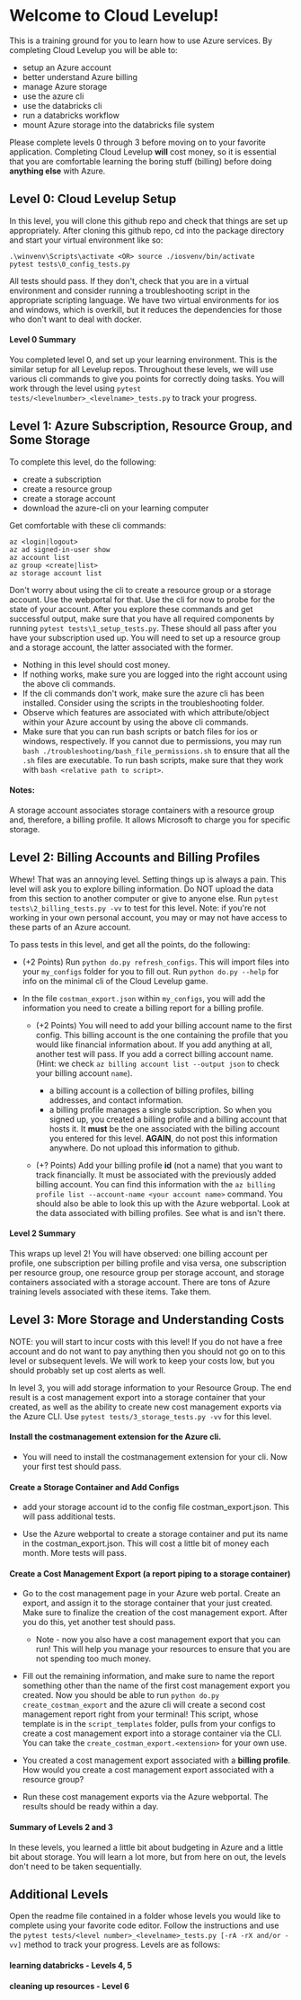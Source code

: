 # Welcome to Cloud Levelup!

This is a training ground for you to learn how to use Azure services. By completing Cloud Levelup you will be able to:

- setup an Azure account
- better understand Azure billing
- manage Azure storage
- use the azure cli
- use the databricks cli
- run a databricks workflow
- mount Azure storage into the databricks file system

Please complete levels 0 through 3 before moving on to your favorite application. Completing Cloud Levelup __will__ cost money, so it is essential that you are comfortable learning the boring stuff (billing) before doing __anything else__ with Azure.

## Level 0: Cloud Levelup Setup

In this level, you will clone this github repo and check that things are set up appropriately. After cloning this github repo, cd into the package directory and start your virtual environment like so: 

```
.\winvenv\Scripts\activate <OR> source ./iosvenv/bin/activate
pytest tests\0_config_tests.py
```

All tests should pass. If they don't, check that you are in a virtual environment and consider running a troubleshooting script in the appropriate scripting language. We have two virtual environments for ios and windows, which is overkill, but it reduces the dependencies for those who don't want to deal with docker.

#### Level 0 Summary

You completed level 0, and set up your learning environment. This is the similar setup for all Levelup repos. Throughout these levels, we will use various cli commands to give you points for correctly doing tasks. You will work through the level using `pytest tests/<levelnumber>_<levelname>_tests.py` to track your progress.

## Level 1: Azure Subscription, Resource Group, and Some Storage

To complete this level, do the following:
- create a subscription
- create a resource group
- create a storage account
- download the azure-cli on your learning computer

Get comfortable with these cli commands:
```
az <login|logout>
az ad signed-in-user show
az account list
az group <create|list>
az storage account list
```
Don't worry about using the cli to create a resource group or a storage account. Use the webportal for that. Use the cli for now to probe for the state of your account. After you explore these commands and get successful output, make sure that you have all required components by running `pytest tests\1_setup_tests.py`. These should all pass after you have your subscription used up. You will need to set up a resource group and a storage account, the latter associated with the former.
- Nothing in this level should cost money.
- If nothing works, make sure you are logged into the right account using the above cli commands.
- If the cli commands don't work, make sure the azure cli has been installed. Consider using the scripts in the troubleshooting folder.
- Observe which features are associated with which attribute/object within your Azure account by using the above cli commands.
- Make sure that you can run bash scripts or batch files for ios or windows, respectively. If you cannot due to permissions, you may run `bash ./troubleshooting/bash_file_permissions.sh` to ensure that all the `.sh` files are executable. To run bash scripts, make sure that they work with `bash <relative path to script>`.

#### Notes:

A storage account associates storage containers with a resource group and, therefore, a billing profile. It allows Microsoft to charge you for specific storage.

## Level 2: Billing Accounts and Billing Profiles

Whew! That was an annoying level. Setting things up is always a pain. This level will ask you to explore billing information. Do NOT upload the data from this section to another computer or give to anyone else. Run `pytest tests\2_billing_tests.py -vv` to test for this level. Note: if you're not working in your own personal account, you may or may not have access to these parts of an Azure account.

To pass tests in this level, and get all the points, do the following:

- (+2 Points) Run `python do.py refresh_configs`. This will import files into your `my_configs` folder for you to fill out. Run `python do.py --help` for info on the minimal cli of the Cloud Levelup game.

- In the file `costman_export.json` within `my_configs`, you will add the information you need to create a billing report for a billing profile.

    - (+2 Points) You will need to add your billing account name to the first config. This billing account is the one containing the profile that you would like financial information about. If you add anything at all, another test will pass. If you add a correct billing account name. (Hint: we check `az billing account list --output json` to check your billing account `name`).
        - a billing account is a collection of billing profiles, billing addresses, and contact information.
        - a billing profile manages a single subscription. So when you signed up, you created a billing profile and a billing account that hosts it. It __must__ be the one associated with the billing account you entered for this level. __AGAIN__, do not post this information anywhere. Do not upload this information to github.

    - (+? Points) Add your billing profile __id__ (not a name) that you want to track financially. It must be associated with the previously added billing account. You can find this information with the `az billing profile list --account-name <your account name>` command. You should also be able to look this up with the Azure webportal. Look at the data associated with billing profiles. See what is and isn't there.

#### Level 2 Summary

This wraps up level 2! You will have observed: one billing account per profile, one subscription per billing profile and visa versa, one subscription per resource group, one resource group per storage account, and storage containers associated with a storage account. There are tons of Azure training levels associated with these items. Take them.

## Level 3: More Storage and Understanding Costs

NOTE: you will start to incur costs with this level! If you do not have a free account and do not want to pay anything then you should not go on to this level or subsequent levels. We will work to keep your costs low, but you should probably set up cost alerts as well.

In level 3, you will add storage information to your Resource Group. The end result is a cost management export into a storage container that your created, as well as the ability to create new cost management exports via the Azure CLI. Use `pytest tests/3_storage_tests.py -vv` for this level.

#### Install the costmanagement extension for the Azure cli.

- You will need to install the costmanagement extension for your cli. Now your first test should pass.

#### Create a Storage Container and Add Configs

- add your storage account id to the config file costman_export.json. This will pass additional tests.

- Use the Azure webportal to create a storage container and put its name in the costman_export.json. This will cost a little bit of money each month. More tests will pass.

#### Create a Cost Management Export (a report piping to a storage container)

- Go to the cost management page in your Azure web portal. Create an export, and assign it to the storage container that your just created. Make sure to finalize the creation of the cost management export. After you do this, yet another test should pass.
    - Note - now you also have a cost management export that you can run! This will help you manage your resources to ensure that you are not spending too much money.

- Fill out the remaining information, and make sure to name the report something other than the name of the first cost management export you created. Now you should be able to run `python do.py create_costman_export` and the azure cli will create a second cost management report right from your terminal! This script, whose template is in the `script_templates` folder, pulls from your configs to create a cost management export into a storage container via the CLI. You can take the `create_costman_export.<extension>` for your own use.

- You created a cost management export associated with a __billing profile__. How would you create a cost management export associated with a resource group?

- Run these cost management exports via the Azure webportal. The results should be ready within a day.

#### Summary of Levels 2 and 3
In these levels, you learned a little bit about budgeting in Azure and a little bit about storage. You will learn a lot more, but from here on out, the levels don't need to be taken sequentially.

## Additional Levels

Open the readme file contained in a folder whose levels you would like to complete using your favorite code editor. Follow the instructions and use the `pytest tests/<level number>_<levelname>_tests.py [-rA -rX and/or -vv]` method to track your progress. Levels are as follows:

#### learning databricks - Levels 4, 5
#### cleaning up resources - Level 6
